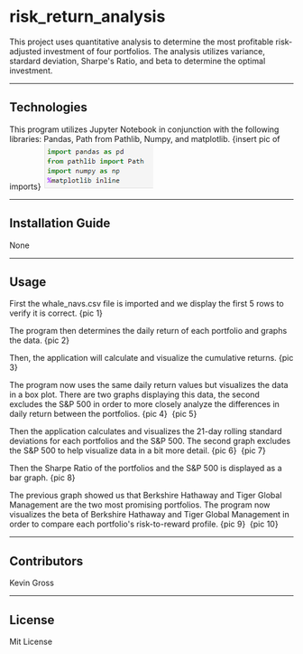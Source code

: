# risk_return_analysis
This project uses quantitative analysis to determine the most profitable risk-adjusted investment of four portfolios. 
The analysis utilizes variance, stardard deviation, Sharpe's Ratio, and beta to determine the optimal investment.

---
## Technologies
This program utilizes Jupyter Notebook in conjunction with the following libraries:
Pandas, Path from Pathlib, Numpy, and matplotlib.
{insert pic of imports}
![](./Resources/screen_shots/import_pic.PNG)

---
## Installation Guide
None

---
## Usage
First the whale_navs.csv file is imported and we display the first 5 rows to verify it is correct.
{pic 1}
![]()

The program then determines the daily return of each portfolio and graphs the data.
{pic 2}
![]()

Then, the application will calculate and visualize the cumulative returns.
{pic 3}
![]()

The program now uses the same daily return values but visualizes the data in a box plot. 
There are two graphs displaying this data, the second excludes the S&P 500 in order to more closely analyze the differences in daily return between the portfolios.
{pic 4}
![]()
{pic 5}
![]()

Then the application calculates and visualizes the 21-day rolling standard deviations for each portfolios and the S&P 500.
The second graph excludes the S&P 500 to help visualize data in a bit more detail.
{pic 6}
![]()
{pic 7}
![]()

Then the Sharpe Ratio of the portfolios and the S&P 500 is displayed as a bar graph.
{pic 8}
![]()


The previous graph showed us that Berkshire Hathaway and Tiger Global Management are the two most promising portfolios.
The program now visualizes the beta of Berkshire Hathaway and Tiger Global Management in order to compare each portfolio's risk-to-reward profile.
{pic 9}
![]()
{pic 10}
![]()




---
## Contributors
Kevin Gross

---
## License
Mit License